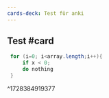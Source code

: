 ```yaml
---
cards-deck: Test für anki
---
```


 ## Test #card
```java
 for (i=0; i<array.length;i++){
	 if x < 0;
	 do nothing
 }
```
^1728384919377
